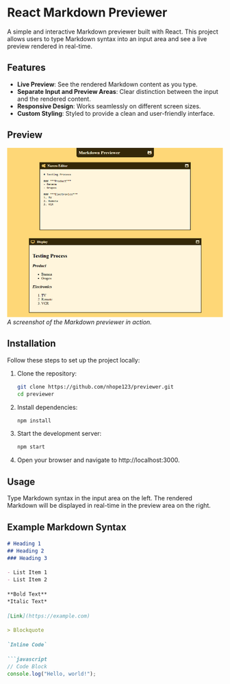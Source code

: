 # React Markdown Previewer  

A simple and interactive Markdown previewer built with React. This project allows users to type Markdown syntax into an input area and see a live preview rendered in real-time.  

## Features  

- **Live Preview**: See the rendered Markdown content as you type.  
- **Separate Input and Preview Areas**: Clear distinction between the input and the rendered content.  
- **Responsive Design**: Works seamlessly on different screen sizes.  
- **Custom Styling**: Styled to provide a clean and user-friendly interface.  

## Preview  

![Markdown Previewer Screenshot](src/screenshot.png)  
*A screenshot of the Markdown previewer in action.*

## Installation  

Follow these steps to set up the project locally:  

1. Clone the repository:  
   ```bash
   git clone https://github.com/nhope123/previewer.git
   cd previewer

2. Install dependencies:
    ```bash
    npm install
3. Start the development server:
   ```bash
   npm start
4. Open your browser and navigate to http://localhost:3000.

## Usage
Type Markdown syntax in the input area on the left.
The rendered Markdown will be displayed in real-time in the preview area on the right.

## Example Markdown Syntax
```markdown
# Heading 1  
## Heading 2  
### Heading 3  

- List Item 1  
- List Item 2  

**Bold Text**  
*Italic Text*  

[Link](https://example.com)  

> Blockquote  

`Inline Code`  

```javascript
// Code Block  
console.log("Hello, world!");
```



